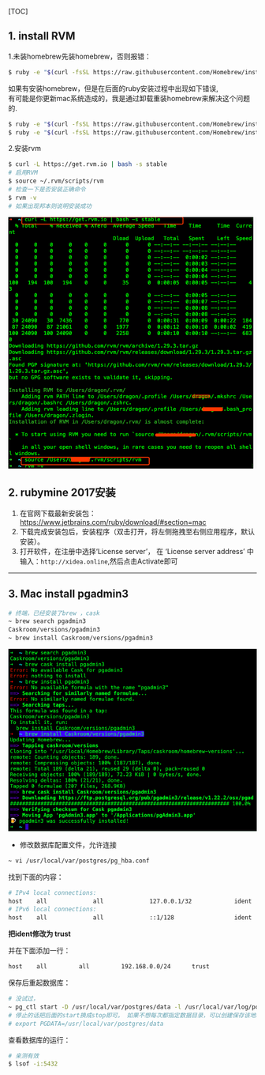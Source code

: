 [TOC]

## 1. install RVM

1.未装homebrew先装homebrew，否则报错：     
```bash
$ ruby -e "$(curl -fsSL https://raw.githubusercontent.com/Homebrew/install/master/install)"
```
如果有安装homebrew，但是在后面的ruby安装过程中出现如下错误,        
有可能是你更新mac系统造成的，我是通过卸载重装homebrew来解决这个问题的.       

```bash
$ ruby -e "$(curl -fsSL https://raw.githubusercontent.com/Homebrew/install/master/uninstall)"
$ ruby -e "$(curl -fsSL https://raw.githubusercontent.com/Homebrew/install/master/install)"
```
2.安装rvm    

```bash
$ curl -L https://get.rvm.io | bash -s stable
# 启用RVM
$ source ~/.rvm/scripts/rvm   
# 检查一下是否安装正确命令
$ rvm -v
# 如果出现邦本则说明安装成功
```

![](./img/041-mac.png)

## 2. rubymine 2017安装

1. 在官网下载最新安装包：  https://www.jetbrains.com/ruby/download/#section=mac     
2. 下载完成安装包后，安装程序（双击打开，将左侧拖拽至右侧应用程序，默认安装）。      
3. 打开软件，在注册中选择‘License server’， 在 ‘License server address’ 中输入：`http://xidea.online`,然后点击Activate即可

--------------------
## 3. Mac install pgadmin3

```bash
# 终端，已经安装了brew ，cask
~ brew search pgadmin3
Caskroom/versions/pgadmin3
~ brew install Caskroom/versions/pgadmin3 
```
![](./img/042-mac.png)


* 修改数据库配置文件，允许连接
```bash
~ vi /usr/local/var/postgres/pg_hba.conf
```
找到下面的内容：
```bash
# IPv4 local connections:
host    all             all             127.0.0.1/32            ident
# IPv6 local connections:
host    all             all             ::1/128                 ident
```
**把ident修改为 trust** 

并在下面添加一行：
```bash
host	all 		all 		192.168.0.0/24 		trust
```

保存后重起数据库：
```bash
# 没试过，
~ pg_ctl start -D /usr/local/var/postgres/data -l /usr/local/var/log/postgres/log.log
# 停止的话把后面的start换成stop即可。 如果不想每次都指定数据目录，可以创建保存该地址的环境变量PGDATA
# export PGDATA=/usr/local/var/postgres/data
```
查看数据库的运行：

```bash
# 亲测有效
$ lsof -i:5432
```